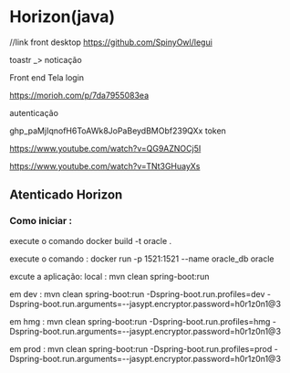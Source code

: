 # Horizon(java)
//link front desktop
https://github.com/SpinyOwl/legui

toastr _> noticação


Front end Tela login

https://morioh.com/p/7da7955083ea

autenticação

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 token

https://www.youtube.com/watch?v=QG9AZNOCj5I

https://www.youtube.com/watch?v=TNt3GHuayXs

## Atenticado Horizon

### Como iniciar :

execute o comando docker build -t oracle .

execute o comando : docker run -p 1521:1521 --name oracle_db oracle 

excute a aplicação: 
local : mvn clean spring-boot:run

em dev :
mvn clean spring-boot:run -Dspring-boot.run.profiles=dev -Dspring-boot.run.arguments=--jasypt.encryptor.password=h0r1z0n1@3


em hmg :
mvn clean spring-boot:run -Dspring-boot.run.profiles=hmg -Dspring-boot.run.arguments=--jasypt.encryptor.password=h0r1z0n1@3

em prod :
mvn clean spring-boot:run -Dspring-boot.run.profiles=prod -Dspring-boot.run.arguments=--jasypt.encryptor.password=h0r1z0n1@3


